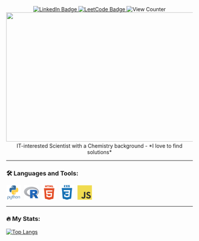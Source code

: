 <div id="header" align="center">
  <div id="badges">
    <a href="LinkedIn-URL">
      <img src="https://img.shields.io/badge/LinkedIn-blue?style=flat-square&logo=linkedin&logoColor=white" alt="LinkedIn Badge"/>
    </a>
    <a href="LeetCode-URL">
      <img src="https://img.shields.io/badge/LeetCode-orange?style=flat-square&logo=leetcode&logoColor=white" alt="LeetCode Badge"/>
    </a>
    <img src="https://komarev.com/ghpvc/?username=matthiasportius&style=flat-square&color=blue" alt="View Counter"/>
  </div>
  <div id="header-img">
    <img src="https://media.giphy.com/media/dWesBcTLavkZuG35MI/giphy.gif" width="550" height="350"/></br>
    IT-interested Scientist with a Chemistry background - *I love to find solutions*
  </div>
</div>




---
### 🛠️ Languages and Tools:
<div>
  <img src="https://github.com/devicons/devicon/blob/master/icons/python/python-original-wordmark.svg"  title="CSS3" alt="CSS" width="40" height="40"/>&nbsp;
  <img src="https://github.com/devicons/devicon/blob/master/icons/r/r-original.svg"  title="CSS3" alt="CSS" width="40" height="40"/>&nbsp;
  <img src="https://github.com/devicons/devicon/blob/master/icons/html5/html5-plain-wordmark.svg" title="HTML5" alt="HTML" width="40" height="40"/>&nbsp;
  <img src="https://github.com/devicons/devicon/blob/master/icons/css3/css3-plain-wordmark.svg"  title="CSS3" alt="CSS" width="40" height="40"/>&nbsp;
  <img src="https://github.com/devicons/devicon/blob/master/icons/javascript/javascript-original.svg" title="JavaScript" alt="JavaScript" width="40" height="40"/>&nbsp;

---

### 🔥 My Stats:

[![Top Langs](https://github-readme-stats.vercel.app/api/top-langs/?username=matthiasportius&layout=compact&langs_count=10)](https://github.com/anuraghazra/github-readme-stats)





<!--
**matthiasportius/matthiasportius** is a ✨ _special_ ✨ repository because its `README.md` (this file) appears on your GitHub profile.

Here are some ideas to get you started:

- 🔭 I’m currently working on ...
- 🌱 I’m currently learning ...
- 👯 I’m looking to collaborate on ...
- 🤔 I’m looking for help with ...
- 💬 Ask me about ...
- 📫 How to reach me: ...
- 😄 Pronouns: ...
- ⚡ Fun fact: ...
-->
